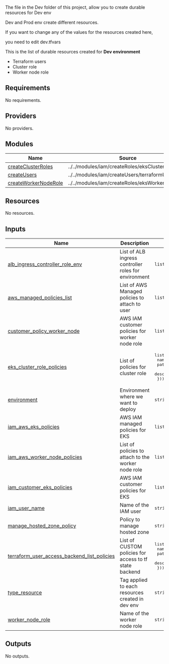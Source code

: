 <!-- BEGIN_TF_DOCS -->
The file in the Dev folder of this project, allow you to create durable resources for Dev env

Dev and Prod env create different resources.

If you want to change any of the values for the resources created here,  

you need to edit dev.tfvars

This is the list of durable resources created for **Dev environment**

- Terraform users
- Cluster role
- Worker node role

## Requirements

No requirements.

## Providers

No providers.

## Modules

| Name | Source | Version |
|------|--------|---------|
| <a name="module_createClusterRoles"></a> [createClusterRoles](#module\_createClusterRoles) | ../../modules/iam/createRoles/eksClusterRole | n/a |
| <a name="module_createUsers"></a> [createUsers](#module\_createUsers) | ../../modules/iam/createUsers/terraformUsers | n/a |
| <a name="module_createWorkerNodeRole"></a> [createWorkerNodeRole](#module\_createWorkerNodeRole) | ../../modules/iam/createRoles/eksWorkerNodeRole | n/a |

## Resources

No resources.

## Inputs

| Name | Description | Type | Default | Required |
|------|-------------|------|---------|:--------:|
| <a name="input_alb_ingress_controller_role_env"></a> [alb\_ingress\_controller\_role\_env](#input\_alb\_ingress\_controller\_role\_env) | List of ALB ingress controller roles for environment | `list(string)` | n/a | yes |
| <a name="input_aws_managed_policies_list"></a> [aws\_managed\_policies\_list](#input\_aws\_managed\_policies\_list) | List of AWS Managed policies to attach to user | `list(string)` | n/a | yes |
| <a name="input_customer_policy_worker_node"></a> [customer\_policy\_worker\_node](#input\_customer\_policy\_worker\_node) | AWS IAM customer policies for worker node role | `list(string)` | n/a | yes |
| <a name="input_eks_cluster_role_policies"></a> [eks\_cluster\_role\_policies](#input\_eks\_cluster\_role\_policies) | List of policies for cluster role | <pre>list(object({<br>    name        = string<br>    path        = string<br>    description = string<br>  }))</pre> | n/a | yes |
| <a name="input_environment"></a> [environment](#input\_environment) | Environment where we want to deploy | `string` | n/a | yes |
| <a name="input_iam_aws_eks_policies"></a> [iam\_aws\_eks\_policies](#input\_iam\_aws\_eks\_policies) | AWS IAM managed policies for EKS | `list(string)` | n/a | yes |
| <a name="input_iam_aws_worker_node_policies"></a> [iam\_aws\_worker\_node\_policies](#input\_iam\_aws\_worker\_node\_policies) | List of policies to attach to the worker node role | `list(string)` | n/a | yes |
| <a name="input_iam_customer_eks_policies"></a> [iam\_customer\_eks\_policies](#input\_iam\_customer\_eks\_policies) | AWS IAM customer policies for EKS | `list(string)` | n/a | yes |
| <a name="input_iam_user_name"></a> [iam\_user\_name](#input\_iam\_user\_name) | Name of the IAM user | `string` | n/a | yes |
| <a name="input_manage_hosted_zone_policy"></a> [manage\_hosted\_zone\_policy](#input\_manage\_hosted\_zone\_policy) | Policy to manage hosted zone | `string` | n/a | yes |
| <a name="input_terraform_user_access_backend_list_policies"></a> [terraform\_user\_access\_backend\_list\_policies](#input\_terraform\_user\_access\_backend\_list\_policies) | List of CUSTOM policies for access to tf state backend | <pre>list(object({<br>    name        = string<br>    path        = string<br>    description = string<br>  }))</pre> | n/a | yes |
| <a name="input_type_resource"></a> [type\_resource](#input\_type\_resource) | Tag applied to each resources created in dev env | `string` | n/a | yes |
| <a name="input_worker_node_role"></a> [worker\_node\_role](#input\_worker\_node\_role) | Name of the worker node role | `string` | n/a | yes |

## Outputs

No outputs.
<!-- END_TF_DOCS -->